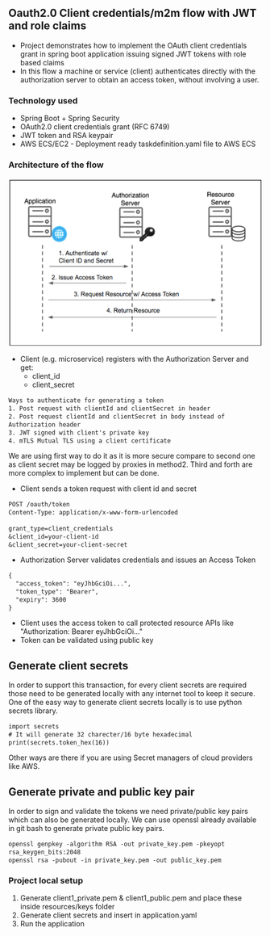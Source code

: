 ## Oauth2.0 Client credentials/m2m flow with JWT and role claims
- Project demonstrates how to implement the OAuth client credentials grant in spring boot application
  issuing signed JWT tokens with role based claims
- In this flow a machine or service (client) authenticates directly  with the authorization server to obtain an access token, without involving a user.

### Technology used
- Spring Boot + Spring Security
- OAuth2.0 client credentials grant (RFC 6749)
- JWT token and RSA keypair
- AWS ECS/EC2 - Deployment ready taskdefinition.yaml file to AWS ECS

### Architecture of the flow
![Oauth2.0 Client credentials](assets/oauth2_client_credentials.png)
- Client (e.g. microservice) registers with the Authorization Server and get:
  - client_id
  - client_secret
```
Ways to authenticate for generating a token
1. Post request with clientId and clientSecret in header
2. Post request clientId and clientSecret in body instead of Authorization header
3. JWT signed with client's private key
4. mTLS	Mutual TLS using a client certificate
```
We are using first way to do it as it is more secure compare to second one as
client secret may be logged by proxies in method2.
Third and forth are more complex to implement but can be done.

- Client sends a token request with client id and secret
```
POST /oauth/token
Content-Type: application/x-www-form-urlencoded

grant_type=client_credentials
&client_id=your-client-id
&client_secret=your-client-secret
```
- Authorization Server validates credentials and issues an Access Token
```
{
  "access_token": "eyJhbGciOi...",
  "token_type": "Bearer",
  "expiry": 3600
}
```
- Client uses the access token to call protected resource APIs like "Authorization: Bearer eyJhbGciOi..."
- Token can be validated using public key

## Generate client secrets
In order to support this transaction, for every client secrets are required those need to be generated
locally with any internet tool to keep it secure. One of the easy way to generate client
secrets locally is to use python secrets library.

```
import secrets
# It will generate 32 charecter/16 byte hexadecimal
print(secrets.token_hex(16))
```
Other ways are there if you are using Secret managers of cloud providers like AWS.

## Generate private and public key pair
In order to sign and validate the tokens we need private/public key pairs which can also be generated locally.
We can use openssl already available in git bash to generate private public key pairs.
```
openssl genpkey -algorithm RSA -out private_key.pem -pkeyopt rsa_keygen_bits:2048
openssl rsa -pubout -in private_key.pem -out public_key.pem
```

### Project local setup
1. Generate client1_private.pem & client1_public.pem and place these inside resources/keys folder
2. Generate client secrets and insert in  application.yaml
3. Run the application
